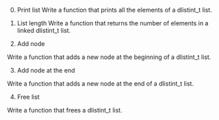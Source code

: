 0. Print list
Write a function that prints all the elements of a dlistint_t list.

1. List length 
Write a function that returns the number of elements in a linked dlistint_t list.

2. Add node 

Write a function that adds a new node at the beginning of a dlistint_t list.

3. Add node at the end 

Write a function that adds a new node at the end of a dlistint_t list.

4. Free list 

Write a function that frees a dlistint_t list.
